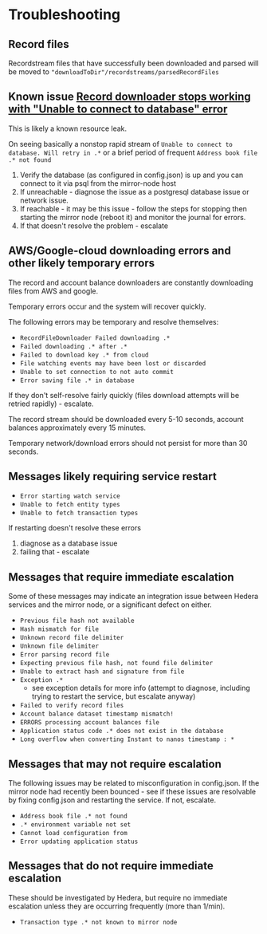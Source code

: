 # Troubleshooting

## Record files

Recordstream files that have successfully been downloaded and parsed will be moved to `"downloadToDir"/recordstreams/parsedRecordFiles`

## Known issue [Record downloader stops working with "Unable to connect to database" error](https://github.com/hashgraph/hedera-mirror-node/issues/197)

This is likely a known resource leak.

On seeing basically a nonstop rapid stream of `Unable to connect to database. Will retry in .*` or a brief period of frequent `Address book file .* not found`

1. Verify the database \(as configured in config.json\) is up and you can connect to it via psql from the mirror-node host
2. If unreachable - diagnose the issue as a postgresql database issue or network issue.
3. If reachable - it may be this issue - follow the steps for stopping then starting the mirror node \(reboot it\) and monitor the journal for errors.
4. If that doesn't resolve the problem - escalate

## AWS/Google-cloud downloading errors and other likely temporary errors

The record and account balance downloaders are constantly downloading files from AWS and google.

Temporary errors occur and the system will recover quickly.

The following errors may be temporary and resolve themselves:

* `RecordFileDownloader Failed downloading .*`
* `Failed downloading .* after .*` 
* `Failed to download key .* from cloud`
* `File watching events may have been lost or discarded`
* `Unable to set connection to not auto commit`
* `Error saving file .* in database`

If they don't self-resolve fairly quickly \(files download attempts will be retried rapidly\) - escalate.

The record stream should be downloaded every 5-10 seconds, account balances approximately every 15 minutes.

Temporary network/download errors should not persist for more than 30 seconds.

## Messages likely requiring service restart

* `Error starting watch service`
* `Unable to fetch entity types`
* `Unable to fetch transaction types`

If restarting doesn't resolve these errors

1. diagnose as a database issue
2. failing that - escalate

## Messages that require immediate escalation

Some of these messages may indicate an integration issue between Hedera services and the mirror node, or a significant defect on either.

* `Previous file hash not available`
* `Hash mismatch for file`
* `Unknown record file delimiter`
* `Unknown file delimiter`
* `Error parsing record file`
* `Expecting previous file hash, not found file delimiter`
* `Unable to extract hash and signature from file`
* `Exception .*`
  * see exception details for more info \(attempt to diagnose, including trying to restart the service, but escalate anyway\)
* `Failed to verify record files`
* `Account balance dataset timestamp mismatch!`
* `ERRORS processing account balances file`
* `Application status code .* does not exist in the database`
* `Long overflow when converting Instant to nanos timestamp : *`

## Messages that may not require escalation

The following issues may be related to misconfiguration in config.json. If the mirror node had recently been bounced - see if these issues are resolvable by fixing config.json and restarting the service. If not, escalate.

* `Address book file .* not found`
* `.* environment variable not set`
* `Cannot load configuration from`
* `Error updating application status`

## Messages that do not require immediate escalation

These should be investigated by Hedera, but require no immediate escalation unless they are occurring frequently \(more than 1/min\).

* `Transaction type .* not known to mirror node`

